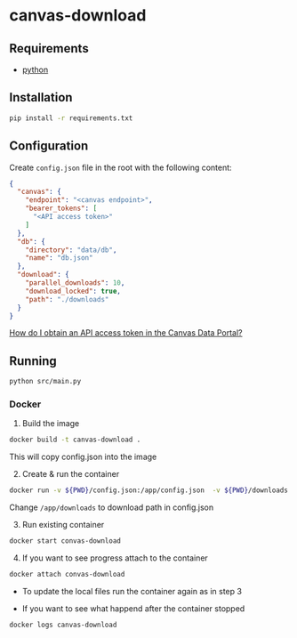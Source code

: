 # canvas-download
## Requirements
- [python](https://www.python.org/)

## Installation

```sh
pip install -r requirements.txt
```

## Configuration
Create `config.json` file in the root with the following content:

```json
{
  "canvas": {
    "endpoint": "<canvas endpoint>",
    "bearer_tokens": [
      "<API access token>"
    ]
  },
  "db": {
    "directory": "data/db",
    "name": "db.json"
  },
  "download": {
    "parallel_downloads": 10,
    "download_locked": true,
    "path": "./downloads"
  }
}
```
[How do I obtain an API access token in the Canvas Data Portal? ](https://community.canvaslms.com/t5/Admin-Guide/How-do-I-obtain-an-API-access-token-in-the-Canvas-Data-Portal/ta-p/157)


## Running

``` sh
python src/main.py
```

### Docker

1. Build the image
``` sh
docker build -t canvas-download .
```
This will copy config.json into the image

2. Create & run the container
``` sh
docker run -v ${PWD}/config.json:/app/config.json  -v ${PWD}/downloads:/app/downloads --name canvas-download canvas-download
```
Change `/app/downloads` to download path in config.json

3. Run existing container
``` sh
docker start convas-download
```

4. If you want to see progress attach to the container
``` sh
docker attach convas-download
```

- To update the local files run the container again as in step 3

- If you want to see what happend after the container stopped
``` sh
docker logs canvas-download
```

